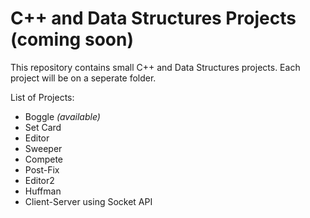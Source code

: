 # C++ and Data Structures Projects (coming soon)
This repository contains small C++ and Data Structures projects. Each project will be on a seperate folder.

List of Projects:
- Boggle *(available)*
- Set Card
- Editor
- Sweeper
- Compete
- Post-Fix
- Editor2
- Huffman
- Client-Server using Socket API
